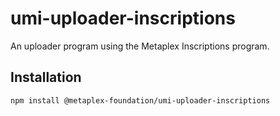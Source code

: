 # umi-uploader-inscriptions

An uploader program using the Metaplex Inscriptions program.

## Installation

```sh
npm install @metaplex-foundation/umi-uploader-inscriptions
```
